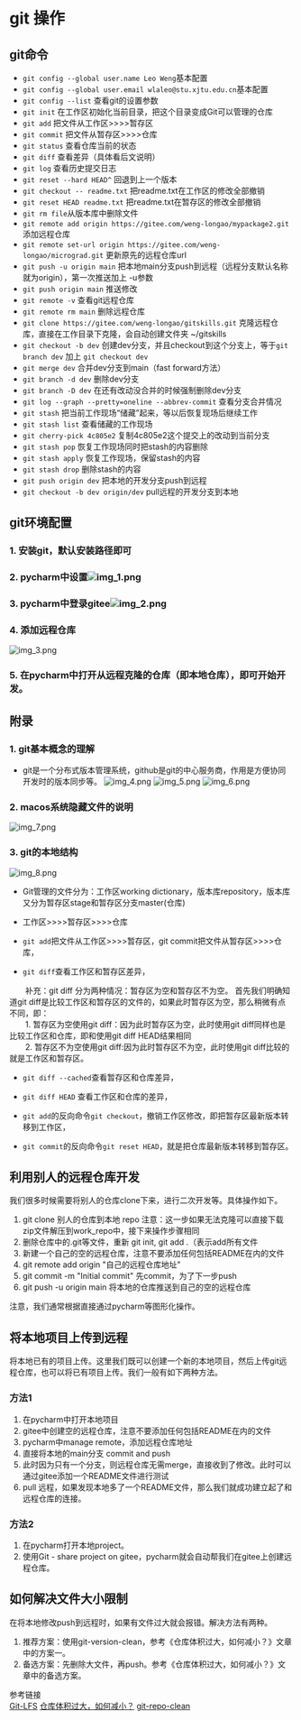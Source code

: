 # git 操作

## git命令

* `git config --global user.name Leo Weng`基本配置
* `git config --global user.email wlaleo@stu.xjtu.edu.cn`基本配置
* `git config --list`  查看git的设置参数
* `git init`  在工作区初始化当前目录，把这个目录变成Git可以管理的仓库
* `git add`  把文件从工作区>>>>暂存区
* `git commit`  把文件从暂存区>>>>仓库
* `git status`  查看仓库当前的状态
* `git diff`  查看差异（具体看后文说明）
* `git log`  查看历史提交日志
* `git reset --hard HEAD^`  回退到上一个版本
* `git checkout -- readme.txt`  把readme.txt在工作区的修改全部撤销
* `git reset HEAD readme.txt`  把readme.txt在暂存区的修改全部撤销
* `git rm file`从版本库中删除文件
* `git remote add origin https://gitee.com/weng-longao/mypackage2.git`  添加远程仓库
* `git remote set-url origin https://gitee.com/weng-longao/micrograd.git`  更新原先的远程仓库url
* `git push -u origin main`  把本地main分支push到远程（远程分支默认名称就为origin），第一次推送加上 -u参数
* `git push origin main`  推送修改
* `git remote -v`  查看git远程仓库
* `git remote rm main`  删除远程仓库
* `git clone https://gitee.com/weng-longao/gitskills.git`  克隆远程仓库，直接在工作目录下克隆，会自动创建文件夹 ~/gitskills
* `git checkout -b dev`  创建dev分支，并且checkout到这个分支上，等于`git branch dev` 加上 `git checkout dev`
* `git merge dev`  合并dev分支到main（fast forward方法）
* `git branch -d dev`  删除dev分支
* `git branch -D dev`  在还有改动没合并的时候强制删除dev分支
* `git log --graph --pretty=oneline --abbrev-commit`  查看分支合并情况
* `git stash`  把当前工作现场“储藏”起来，等以后恢复现场后继续工作
* `git stash list`  查看储藏的工作现场
* `git cherry-pick 4c805e2`  复制4c805e2这个提交上的改动到当前分支
* `git stash pop`  恢复工作现场同时把stash的内容删除
* `git stash apply`  恢复工作现场，保留stash的内容
* `git stash drop`  删除stash的内容
* `git push origin dev`  把本地的开发分支push到远程
* `git checkout -b dev origin/dev`  pull远程的开发分支到本地

## git环境配置

### 1. 安装git，默认安装路径即可
### 2. pycharm中设置![img_1.png](../../images/img_1.png)
### 3. pycharm中登录gitee![img_2.png](../../images/img_2.png)
### 4. 添加远程仓库
![img_3.png](../../images/img_3.png)
### 5. 在pycharm中打开从远程克隆的仓库（即本地仓库），即可开始开发。

## 附录

### 1. git基本概念的理解

* git是一个分布式版本管理系统，github是git的中心服务商，作用是方便协同开发时的版本同步等。
![img_4.png](../../images/img_4.png)
![img_5.png](../../images/img_5.png)
![img_6.png](../../images/img_6.png)

### 2. macos系统隐藏文件的说明
![img_7.png](../../images/img_7.png)

### 3. git的本地结构
![img_8.png](../../images/img_8.png)
* Git管理的文件分为：工作区working dictionary，版本库repository，版本库又分为暂存区stage和暂存区分支master(仓库)

* 工作区>>>>暂存区>>>>仓库

* `git add`把文件从工作区>>>>暂存区，git commit把文件从暂存区>>>>仓库，

* `git diff`查看工作区和暂存区差异，

&emsp;&emsp;补充：git diff 分为两种情况：暂存区为空和暂存区不为空。
首先我们明确知道git diff是比较工作区和暂存区的文件的，如果此时暂存区为空，那么稍微有点不同，即：<br>
&emsp;&emsp;1. 暂存区为空使用git diff：因为此时暂存区为空，此时使用git diff同样也是比较工作区和仓库，即和使用git diff HEAD结果相同<br>
&emsp;&emsp;2. 暂存区不为空使用git diff:因为此时暂存区不为空，此时使用git diff比较的就是工作区和暂存区。

* `git diff --cached`查看暂存区和仓库差异，

* `git diff HEAD` 查看工作区和仓库的差异，

* `git add`的反向命令`git checkout`，撤销工作区修改，即把暂存区最新版本转移到工作区，

* `git commit`的反向命令`git reset HEAD`，就是把仓库最新版本转移到暂存区。

## 利用别人的远程仓库开发
我们很多时候需要将别人的仓库clone下来，进行二次开发等。具体操作如下。<br>
1. git clone 别人的仓库到本地 repo 
   注意：这一步如果无法克隆可以直接下载zip文件解压到work_repo中，接下来操作步骤相同<br>
2. 删除仓库中的.git等文件，重新 git init, git add .（表示add所有文件<br>
3. 新建一个自己的空的远程仓库，注意不要添加任何包括README在内的文件<br>
4. git remote add origin "自己的远程仓库地址"<br>
5. git commit -m "Initial commit" 先commit，为了下一步push<br>
6. git push -u origin main 将本地的仓库推送到自己的空的远程仓库<br>

注意，我们通常根据直接通过pycharm等图形化操作。

## 将本地项目上传到远程
将本地已有的项目上传。这里我们既可以创建一个新的本地项目，然后上传git远程仓库，也可以将已有项目上传。我们一般有如下两种方法。<br>
### 方法1
1. 在pycharm中打开本地项目<br>
2. gitee中创建空的远程仓库，注意不要添加任何包括README在内的文件<br>
3. pycharm中manage remote，添加远程仓库地址<br>
4. 直接将本地的main分支 commit and push<br>
5. 此时因为只有一个分支，则远程仓库无需merge，直接收到了修改。此时可以通过gitee添加一个README文件进行测试<br>
6. pull 远程，如果发现本地多了一个README文件，那么我们就成功建立起了和远程仓库的连接。

### 方法2
1. 在pycharm打开本地project。
2. 使用Git - share project on gitee，pycharm就会自动帮我们在gitee上创建远程仓库。

## 如何解决文件大小限制
在将本地修改push到远程时，如果有文件过大就会报错。解决方法有两种。<br>
1. 推荐方案：使用git-version-clean，参考《仓库体积过大，如何减小？》文章中的方案一。
2. 备选方案：先删除大文件，再push。参考《仓库体积过大，如何减小？》文章中的备选方案。<br>

参考链接<br>
[Git-LFS](https://gitee.com/help/articles/4235)
[仓库体积过大，如何减小？](https://gitee.com/help/articles/4232#article-header0)
[git-repo-clean](https://gitee.com/oschina/git-repo-clean/blob/main/README.md#https://gitee.com/oschina/git-repo-clean/releases/)

